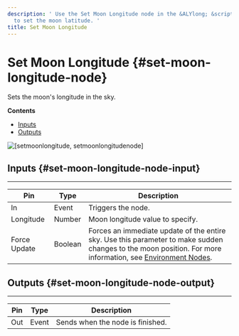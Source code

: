 ```yaml
---
description: ' Use the Set Moon Longitude node in the &ALYlong; &script-canvas; editor
  to set the moon latitude. '
title: Set Moon Longitude
---
```

# Set Moon Longitude {#set-moon-longitude-node}

Sets the moon's longitude in the sky\.

**Contents**
+ [Inputs](#set-moon-longitude-node-input)
+ [Outputs](#set-moon-longitude-node-output)

![\[setmoonlongitude, setmoonlongitudenode\]](/images/userguide/scripting/script-canvas/scriptcanvasnodes/script-canvas-set-moon-longitude-node.png)

## Inputs {#set-moon-longitude-node-input}


****  

| Pin | Type | Description | 
| --- | --- | --- | 
| In | Event | Triggers the node\. | 
| Longitude | Number | Moon longitude value to specify\. | 
| Force Update | Boolean |  Forces an immediate update of the entire sky\. Use this parameter to make sudden changes to the moon position\. For more information, see [Environment Nodes](/docs/userguide/scripting/scriptcanvas/environment-nodes.md)\.  | 

## Outputs {#set-moon-longitude-node-output}


****  

| Pin | Type | Description | 
| --- | --- | --- | 
| Out | Event | Sends when the node is finished\. | 